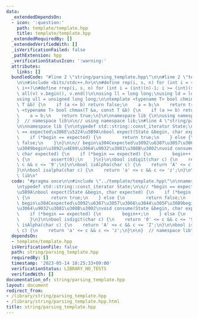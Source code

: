 ```yaml
---
data:
  _extendedDependsOn:
  - icon: ':question:'
    path: template/template.hpp
    title: template/template.hpp
  _extendedRequiredBy: []
  _extendedVerifiedWith: []
  _isVerificationFailed: false
  _pathExtension: hpp
  _verificationStatusIcon: ':warning:'
  attributes:
    links: []
  bundledCode: "#line 2 \"string/parsing_template.hpp\"\n\n#line 2 \"template/template.hpp\"\
    \n\n#include <bits/stdc++.h>\n\n#define rep(i, s, n) for (int i = s; i < (int)(n);\
    \ i++)\n#define rrep(i, s, n) for (int i = (int)(n)-1; i >= (int)(s); i--)\n#define\
    \ all(v) v.begin(), v.end()\n\nusing ll = long long;\nusing ld = long double;\n\
    using ull = unsigned long long;\n\ntemplate <typename T> bool chmin(T &a, const\
    \ T &b) {\n    if (a <= b) return false;\n    a = b;\n    return true;\n}\ntemplate\
    \ <typename T> bool chmax(T &a, const T &b) {\n    if (a >= b) return false;\n\
    \    a = b;\n    return true;\n}\n\nnamespace lib {\n\nusing namespace std;\n\n\
    }  // namespace lib\n\n// using namespace lib;\n#line 4 \"string/parsing_template.hpp\"\
    \n\nnamespace lib {\n\ntypedef std::string::const_iterator State;\n\n// *begin\
    \ == expected\u306E\u5224\u5B9A\nbool expect(State &begin, char expected) {\n\
    \    if (*begin == expected) {\n        return true;\n    } else {\n        return\
    \ false;\n    }\n}\n\n// begin\u304Cexpected\u3092\u6307\u3057\u3066\u3044\u305F\
    \u3089begin\u3092\u4E00\u3064\u9032\u3081\u308B\u3002\nvoid consume(State &begin,\
    \ char expected) {\n    if (*begin == expected) {\n        begin++;\n    } else\
    \ {\n        assert(0);\n    }\n}\n\nbool isdigit(char c) {\n    return '0' <=\
    \ c && c <= '9';\n}\n\nbool isAlpha(char c) {\n    return 'A' <= c && c <= 'Z';\n\
    }\n\nbool isalpha(char c) {\n    return 'a' <= c && c <= 'z';\n}\n\n}  // namespace\
    \ lib\n"
  code: "#pragma once\n\n#include \"../template/template.hpp\"\n\nnamespace lib {\n\
    \ntypedef std::string::const_iterator State;\n\n// *begin == expected\u306E\u5224\
    \u5B9A\nbool expect(State &begin, char expected) {\n    if (*begin == expected)\
    \ {\n        return true;\n    } else {\n        return false;\n    }\n}\n\n//\
    \ begin\u304Cexpected\u3092\u6307\u3057\u3066\u3044\u305F\u3089begin\u3092\u4E00\
    \u3064\u9032\u3081\u308B\u3002\nvoid consume(State &begin, char expected) {\n\
    \    if (*begin == expected) {\n        begin++;\n    } else {\n        assert(0);\n\
    \    }\n}\n\nbool isdigit(char c) {\n    return '0' <= c && c <= '9';\n}\n\nbool\
    \ isAlpha(char c) {\n    return 'A' <= c && c <= 'Z';\n}\n\nbool isalpha(char\
    \ c) {\n    return 'a' <= c && c <= 'z';\n}\n\n}  // namespace lib"
  dependsOn:
  - template/template.hpp
  isVerificationFile: false
  path: string/parsing_template.hpp
  requiredBy: []
  timestamp: '2023-05-14 18:25:33+09:00'
  verificationStatus: LIBRARY_NO_TESTS
  verifiedWith: []
documentation_of: string/parsing_template.hpp
layout: document
redirect_from:
- /library/string/parsing_template.hpp
- /library/string/parsing_template.hpp.html
title: string/parsing_template.hpp
---
```

